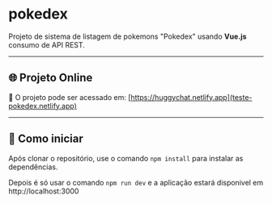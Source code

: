 # pokedex

Projeto de sistema de listagem de pokemons "Pokedex" usando **Vue.js** consumo de API REST.

---

## 🌐 Projeto Online

🔗 O projeto pode ser acessado em: [https://huggychat.netlify.app](teste-pokedex.netlify.app)

---

## 🚀 Como iniciar

Após clonar o repositório, use o comando `npm install` para instalar as dependências.

Depois é só usar o comando `npm run dev` e a aplicação estará disponivel em http://localhost:3000
